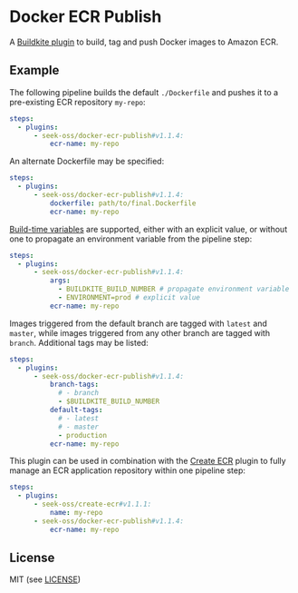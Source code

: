 # Docker ECR Publish

A [Buildkite plugin](https://buildkite.com/docs/agent/v3/plugins) to build, tag
and push Docker images to Amazon ECR.

## Example

The following pipeline builds the default `./Dockerfile` and pushes it to a
pre-existing ECR repository `my-repo`:

```yaml
steps:
  - plugins:
      - seek-oss/docker-ecr-publish#v1.1.4:
          ecr-name: my-repo
```

An alternate Dockerfile may be specified:

```yaml
steps:
  - plugins:
      - seek-oss/docker-ecr-publish#v1.1.4:
          dockerfile: path/to/final.Dockerfile
          ecr-name: my-repo
```

[Build-time
variables](https://docs.docker.com/engine/reference/commandline/build/#set-build-time-variables---build-arg)
are supported, either with an explicit value, or without one to propagate an
environment variable from the pipeline step:

```yaml
steps:
  - plugins:
      - seek-oss/docker-ecr-publish#v1.1.4:
          args:
            - BUILDKITE_BUILD_NUMBER # propagate environment variable
            - ENVIRONMENT=prod # explicit value
          ecr-name: my-repo
```

Images triggered from the default branch are tagged with `latest` and `master`,
while images triggered from any other branch are tagged with `branch`.
Additional tags may be listed:

```yaml
steps:
  - plugins:
      - seek-oss/docker-ecr-publish#v1.1.4:
          branch-tags:
            # - branch
            - $BUILDKITE_BUILD_NUMBER
          default-tags:
            # - latest
            # - master
            - production
          ecr-name: my-repo
```

This plugin can be used in combination with the [Create
ECR](https://github.com/seek-oss/create-ecr-buildkite-plugin) plugin to fully
manage an ECR application repository within one pipeline step:

```yaml
steps:
  - plugins:
      - seek-oss/create-ecr#v1.1.1:
          name: my-repo
      - seek-oss/docker-ecr-publish#v1.1.4:
          ecr-name: my-repo
```

## License

MIT (see [LICENSE](LICENSE))
